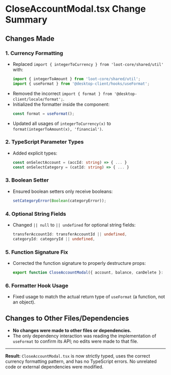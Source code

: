 # CloseAccountModal.tsx Change Summary

## Changes Made

### 1. Currency Formatting
- Replaced `import { integerToCurrency } from 'loot-core/shared/util'` with:
  ```typescript
  import { integerToAmount } from 'loot-core/shared/util';
  import { useFormat } from '@desktop-client/hooks/useFormat';
  ```
- Removed the incorrect `import { format } from '@desktop-client/locale/format';`.
- Initialized the formatter inside the component:
  ```typescript
  const format = useFormat();
  ```
- Updated all usages of `integerToCurrency(x)` to `format(integerToAmount(x), 'financial')`.

### 2. TypeScript Parameter Types
- Added explicit types:
  ```typescript
  const onSelectAccount = (accId: string) => { ... }
  const onSelectCategory = (catId: string) => { ... }
  ```

### 3. Boolean Setter
- Ensured boolean setters only receive booleans:
  ```typescript
  setCategoryError(Boolean(categoryError));
  ```

### 4. Optional String Fields
- Changed `|| null` to `|| undefined` for optional string fields:
  ```typescript
  transferAccountId: transferAccountId || undefined,
  categoryId: categoryId || undefined,
  ```

### 5. Function Signature Fix
- Corrected the function signature to properly destructure props:
  ```typescript
  export function CloseAccountModal({ account, balance, canDelete }: CloseAccountModalProps) {
  ```

### 6. Formatter Hook Usage
- Fixed usage to match the actual return type of `useFormat` (a function, not an object).

## Changes to Other Files/Dependencies
- **No changes were made to other files or dependencies.**
- The only dependency interaction was reading the implementation of `useFormat` to confirm its API; no edits were made to that file.

---

**Result:**
`CloseAccountModal.tsx` is now strictly typed, uses the correct currency formatting pattern, and has no TypeScript errors. No unrelated code or external dependencies were modified.
